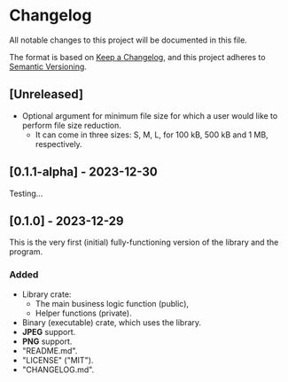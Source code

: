 # Changelog

All notable changes to this project will be documented in this file.

The format is based on [Keep a Changelog](https://keepachangelog.com/en/1.1.0/),
and this project adheres to [Semantic Versioning](https://semver.org/spec/v2.0.0.html).

## [Unreleased]

- Optional argument for minimum file size for which a user would like to perform file size reduction.
  - It can come in three sizes: S, M, L, for 100 kB, 500 kB and 1 MB, respectively.

## [0.1.1-alpha] - 2023-12-30
Testing...

## [0.1.0] - 2023-12-29
This is the very first (initial) fully-functioning version of the library and the program.

### Added

- Library crate:
  - The main business logic function (public),
  - Helper functions (private).
- Binary (executable) crate, which uses the library.
- **JPEG** support.
- **PNG** support.
- "README.md".
- "LICENSE" ("MIT").
- "CHANGELOG.md".
